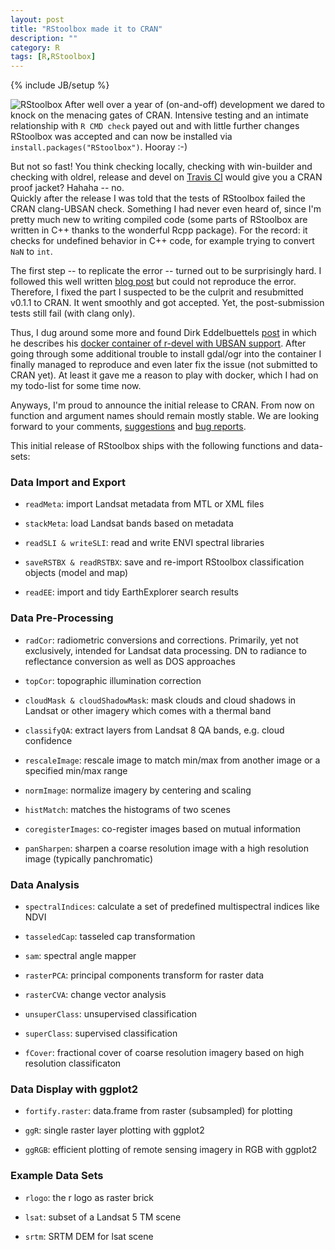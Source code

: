 ```yaml
---
layout: post
title: "RStoolbox made it to CRAN"
description: ""
category: R
tags: [R,RStoolbox]
---
```

{% include JB/setup %}

![RStoolbox]({{BASE_PATH}}/assets/img/rstbx.png) After well over a year of (on-and-off) development we dared to knock on the menacing gates of CRAN.
Intensive testing and an intimate relationship with `R CMD check` payed out and with little further changes RStoolbox was accepted and can now be installed via `install.packages("RStoolbox")`. Hooray :-)

But not so fast! You think checking locally, checking with win-builder and checking with oldrel, release and devel on [Travis CI](https://travis-ci.org/bleutner/RStoolbox) would give you a CRAN proof jacket? Hahaha -- no.  
Quickly after the release I was told that the tests of RStoolbox failed the CRAN clang-UBSAN check. Something I had never even heard of, since I'm pretty much new to writing compiled code (some parts of RStoolbox are written in C++ thanks to the wonderful Rcpp package). For the record: it checks for undefined behavior in C++ code, for example trying to convert `NaN` to `int`. 

The first step -- to replicate the error -- turned out to be surprisingly hard. I followed this well written [blog post](http://francoismichonneau.net/2014/03/how-to-do-ubsan-tests-r-package/) but could not reproduce the error. Therefore, I fixed the part I suspected to be the culprit and resubmitted v0.1.1 to CRAN. It went smoothly and got accepted. Yet, the post-submission tests still fail (with clang only). 

Thus, I dug around some more and found Dirk Eddelbuettels [post](http://dirk.eddelbuettel.com/blog/2015/01/18/#ubsan-clang-container) in which he describes his [docker container of r-devel with UBSAN support](https://hub.docker.com/r/rocker/r-devel-ubsan-clang/). After going through some additional trouble to install gdal/ogr into the container I finally managed to reproduce and even later fix the issue (not submitted to CRAN yet). At least it gave me a reason to play with docker, which I had on my todo-list for some time now.   

Anyways, I'm proud to announce the initial release to CRAN. From now on function and argument names should remain mostly stable. 
We are looking forward to your comments, [suggestions](https://github.com/bleutner/RStoolbox/pulls) and [bug reports](https://github.com/bleutner/RStoolbox/issues). 

This initial release of RStoolbox ships with the following functions and data-sets:

### Data Import and Export

*   `readMeta`: import Landsat metadata from MTL or XML files

*   `stackMeta`: load Landsat bands based on metadata

*   `readSLI & writeSLI`: read and write ENVI spectral libraries

*   `saveRSTBX & readRSTBX`: save and re-import RStoolbox classification objects (model and map)

*   `readEE`: import and tidy EarthExplorer search results

### Data Pre-Processing

*   `radCor`: radiometric conversions and corrections. Primarily, yet not exclusively, intended for Landsat data processing. DN to radiance to reflectance conversion as well as DOS approaches

*   `topCor`: topographic illumination correction

*   `cloudMask & cloudShadowMask`: mask clouds and cloud shadows in Landsat or other imagery which comes with a thermal band

*   `classifyQA`: extract layers from Landsat 8 QA bands, e.g. cloud confidence

*   `rescaleImage`: rescale image to match min/max from another image or a specified min/max range

*   `normImage`: normalize imagery by centering and scaling

*   `histMatch`: matches the histograms of two scenes

*   `coregisterImages`: co-register images based on mutual information

*   `panSharpen`: sharpen a coarse resolution image with a high resolution image (typically panchromatic)

### Data Analysis

*   `spectralIndices`: calculate a set of predefined multispectral indices like NDVI

*   `tasseledCap`: tasseled cap transformation

*   `sam`: spectral angle mapper

*   `rasterPCA`: principal components transform for raster data

*   `rasterCVA`: change vector analysis

*   `unsuperClass`: unsupervised classification

*   `superClass`: supervised classification

*   `fCover`: fractional cover of coarse resolution imagery based on high resolution classificaton

### Data Display with ggplot2
*   `fortify.raster`: data.frame from raster (subsampled) for plotting

*   `ggR`: single raster layer plotting with ggplot2

*   `ggRGB`: efficient plotting of remote sensing imagery in RGB with ggplot2

### Example Data Sets

*   `rlogo`: the r logo as raster brick

*   `lsat`: subset of a Landsat 5 TM scene

*   `srtm`: SRTM DEM for lsat scene